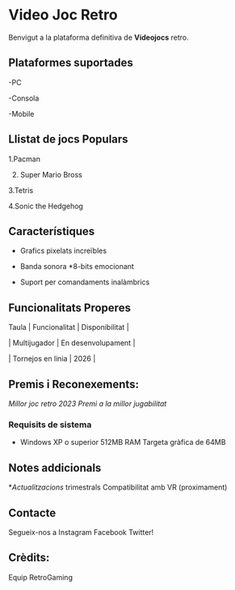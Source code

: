 # Video Joc Retro

Benvigut a la plataforma definitiva de **Videojocs** retro.

## Plataformes suportades
-PC

-Consola

-Mobile

## Llistat de jocs Populars
1.Pacman

2. Super Mario Bross

3.Tetris

4.Sonic the Hedgehog

## Característiques
- Grafics pixelats increïbles

- Banda sonora *8-bits emocionant

- Suport per comandaments inalàmbrics

## Funcionalitats Properes
Taula
| Funcionalitat   | Disponibilitat |

| Multijugador    | En desenvolupament   |

| Tornejos en linia    | 2026   |

## Premis i Reconexements:
*Millor joc retro 2023*
*Premi a la millor jugabilitat*

### Requisits de sistema
- Windows XP o superior
512MB RAM
Targeta gràfica de 64MB

## Notes addicionals
**Actualitzacions* trimestrals
Compatibilitat amb VR (proximament)

## Contacte
Segueix-nos a Instagram Facebook Twitter!

## Crèdits:
Equip RetroGaming
